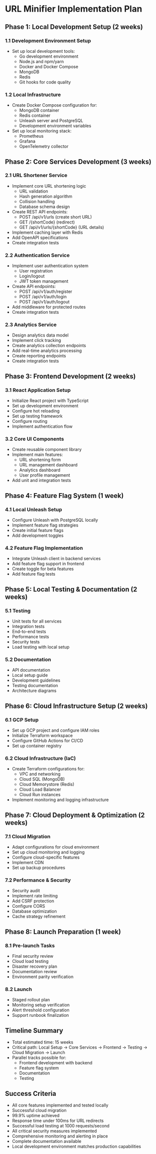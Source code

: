 # URL Minifier Implementation Plan

## Phase 1: Local Development Setup (2 weeks)

### 1.1 Development Environment Setup
- Set up local development tools:
  - Go development environment
  - Node.js and npm/yarn
  - Docker and Docker Compose
  - MongoDB
  - Redis
  - Git hooks for code quality

### 1.2 Local Infrastructure
- Create Docker Compose configuration for:
  - MongoDB container
  - Redis container
  - Unleash server and PostgreSQL
  - Development environment variables
- Set up local monitoring stack:
  - Prometheus
  - Grafana
  - OpenTelemetry collector

## Phase 2: Core Services Development (3 weeks)

### 2.1 URL Shortener Service
- Implement core URL shortening logic
  - URL validation
  - Hash generation algorithm
  - Collision handling
  - Database schema design
- Create REST API endpoints:
  - POST /api/v1/urls (create short URL)
  - GET /{shortCode} (redirect)
  - GET /api/v1/urls/{shortCode} (URL details)
- Implement caching layer with Redis
- Add OpenAPI specifications
- Create integration tests

### 2.2 Authentication Service
- Implement user authentication system
  - User registration
  - Login/logout
  - JWT token management
- Create API endpoints:
  - POST /api/v1/auth/register
  - POST /api/v1/auth/login
  - POST /api/v1/auth/logout
- Add middleware for protected routes
- Create integration tests

### 2.3 Analytics Service
- Design analytics data model
- Implement click tracking
- Create analytics collection endpoints
- Add real-time analytics processing
- Create reporting endpoints
- Create integration tests

## Phase 3: Frontend Development (2 weeks)

### 3.1 React Application Setup
- Initialize React project with TypeScript
- Set up development environment
- Configure hot reloading
- Set up testing framework
- Configure routing
- Implement authentication flow

### 3.2 Core UI Components
- Create reusable component library
- Implement main features:
  - URL shortening form
  - URL management dashboard
  - Analytics dashboard
  - User profile management
- Add unit and integration tests

## Phase 4: Feature Flag System (1 week)

### 4.1 Local Unleash Setup
- Configure Unleash with PostgreSQL locally
- Implement feature flag strategies
- Create initial feature flags
- Add development toggles

### 4.2 Feature Flag Implementation
- Integrate Unleash client in backend services
- Add feature flag support in frontend
- Create toggle for beta features
- Add feature flag tests

## Phase 5: Local Testing & Documentation (2 weeks)

### 5.1 Testing
- Unit tests for all services
- Integration tests
- End-to-end tests
- Performance tests
- Security tests
- Load testing with local setup

### 5.2 Documentation
- API documentation
- Local setup guide
- Development guidelines
- Testing documentation
- Architecture diagrams

## Phase 6: Cloud Infrastructure Setup (2 weeks)

### 6.1 GCP Setup
- Set up GCP project and configure IAM roles
- Initialize Terraform workspace
- Configure GitHub Actions for CI/CD
- Set up container registry

### 6.2 Cloud Infrastructure (IaC)
- Create Terraform configurations for:
  - VPC and networking
  - Cloud SQL (MongoDB)
  - Cloud Memorystore (Redis)
  - Cloud Load Balancer
  - Cloud Run instances
- Implement monitoring and logging infrastructure

## Phase 7: Cloud Deployment & Optimization (2 weeks)

### 7.1 Cloud Migration
- Adapt configurations for cloud environment
- Set up cloud monitoring and logging
- Configure cloud-specific features
- Implement CDN
- Set up backup procedures

### 7.2 Performance & Security
- Security audit
- Implement rate limiting
- Add CSRF protection
- Configure CORS
- Database optimization
- Cache strategy refinement

## Phase 8: Launch Preparation (1 week)

### 8.1 Pre-launch Tasks
- Final security review
- Cloud load testing
- Disaster recovery plan
- Documentation review
- Environment parity verification

### 8.2 Launch
- Staged rollout plan
- Monitoring setup verification
- Alert threshold configuration
- Support runbook finalization

## Timeline Summary
- Total estimated time: 15 weeks
- Critical path: Local Setup → Core Services → Frontend → Testing → Cloud Migration → Launch
- Parallel tracks possible for:
  - Frontend development with backend
  - Feature flag system
  - Documentation
  - Testing

## Success Criteria
- All core features implemented and tested locally
- Successful cloud migration
- 99.9% uptime achieved
- Response time under 100ms for URL redirects
- Successful load testing at 1000 requests/second
- All critical security measures implemented
- Comprehensive monitoring and alerting in place
- Complete documentation available
- Local development environment matches production capabilities
